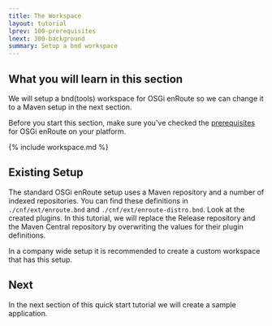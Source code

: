 ```yaml
---
title: The Workspace
layout: tutorial
lprev: 100-prerequisites
lnext: 300-background
summary: Setup a bnd workspace
---
```


## What you will learn in this section
We will setup a bnd(tools) workspace for OSGi enRoute so we can change it to a Maven setup in the next section. 

Before you start this section, make sure you've checked the [prerequisites](100-prerequisites) for OSGi enRoute on your platform. 

{% include workspace.md %}

## Existing Setup

The standard OSGi enRoute setup uses a Maven repository and a number of indexed repositories. You can find these definitions in `./cnf/ext/enroute.bnd` and `./cnf/ext/enroute-distro.bnd`. Look at the created plugins. In this tutorial, we will replace the Release repository and the Maven Central repository by overwriting the values for their plugin definitions.

In a company wide setup it is recommended to create a custom workspace that has this setup.

## Next

In the next section of this quick start tutorial we will create a sample application. 
